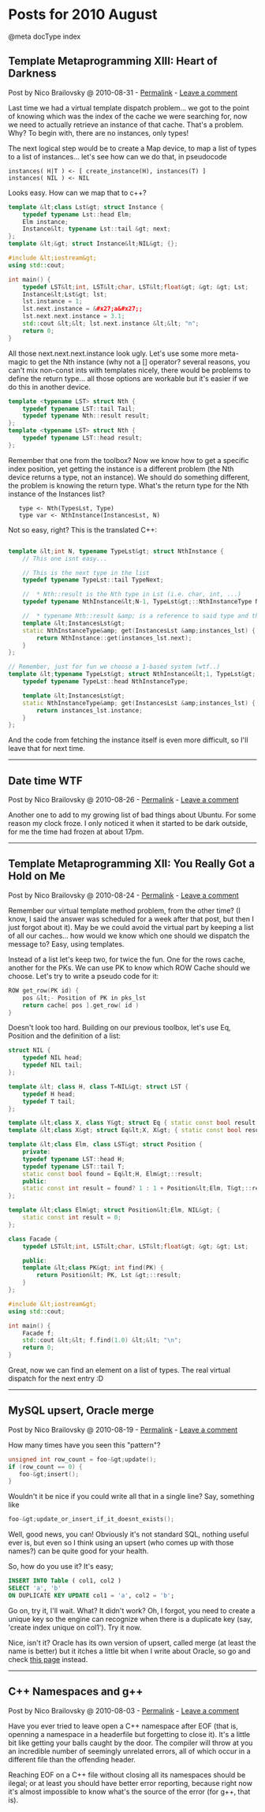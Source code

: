 # Posts for 2010 August

@meta docType index

## Template Metaprogramming XIII: Heart of Darkness

Post by Nico Brailovsky @ 2010-08-31 - [Permalink](md_blog/2010/0831_TemplateMetaprogrammingXIIIHeartofDarkness.md)  - [Leave a comment](https://github.com/nicolasbrailo/nicolasbrailo.github.io/issues/new?title=Comment@md_blog/2010/0831_TemplateMetaprogrammingXIIIHeartofDarkness.md&body=I%20have%20a%20comment!)

Last time we had a virtual template dispatch problem... we got to the point of knowing which was the index of the cache we were searching for, now we need to actually retrieve an instance of that cache. That's a problem. Why? To begin with, there are no instances, only types!

The next logical step would be to create a Map device, to map a list of types to a list of instances... let's see how can we do that, in pseudocode

```
instances( H|T ) <- [ create_instance(H), instances(T) ]
instances( NIL ) <- NIL

```

Looks easy. How can we map that to c++?

```c++
template &lt;class Lst&gt; struct Instance {
    typedef typename Lst::head Elm;
    Elm instance;
    Instance&lt; typename Lst::tail &gt; next;
};
template &lt;&gt; struct Instance&lt;NIL&gt; {};

#include &lt;iostream&gt;
using std::cout;

int main() {
    typedef LST&lt;int, LST&lt;char, LST&lt;float&gt; &gt; &gt; Lst;
    Instance&lt;Lst&gt; lst;
    lst.instance = 1;
    lst.next.instance = &#x27;a&#x27;;
    lst.next.next.instance = 3.1;
    std::cout &lt;&lt; lst.next.instance &lt;&lt; "n";
    return 0;
}

```

All those next.next.next.instance look ugly. Let's use some more meta-magic to get the Nth instance (why not a [] operator? several reasons, you can't mix non-const ints with templates nicely, there would be problems to define the return type... all those options are workable but it's easier if we do this in another device.

```c++
template <typename LST> struct Nth {
	typedef typename LST::tail Tail;
	typedef typename Nth::result result;
};
template <typename LST> struct Nth {
	typedef typename LST::head result;
};

```

Remember that one from the toolbox? Now we know how to get a specific index position, yet getting the instance is a different problem (the Nth device returns a type, not an instance). We should do something different, the problem is knowing the return type. What's the return type for the Nth instance of the Instances list?

```
   type <- Nth(TypesLst, Type)
   type var <- NthInstance(InstancesLst, N)

```

Not so easy, right? This is the translated C++:

```c++

template &lt;int N, typename TypeLst&gt; struct NthInstance {
    // This one isnt easy...

    // This is the next type in the list
    typedef typename TypeLst::tail TypeNext;

    //  * Nth::result is the Nth type in Lst (i.e. char, int, ...)
    typedef typename NthInstance&lt;N-1, TypeLst&gt;::NthInstanceType NthInstanceType;

    //  * typename Nth::result &amp; is a reference to said type and the ret type
    template &lt;InstancesLst&gt;
    static NthInstanceType&amp; get(InstancesLst &amp;instances_lst) {
        return NthInstance::get(instances_lst.next);
    }
};

// Remember, just for fun we choose a 1-based system (wtf..)
template &lt;typename TypeLst&gt; struct NthInstance&lt;1, TypeLst&gt; {
    typedef typename TypeLst::head NthInstanceType;

    template &lt;InstancesLst&gt;
    static NthInstanceType&amp; get(InstancesLst &amp;instances_lst) {
        return instances_lst.instance;
    }
};

```

And the code from fetching the instance itself is even more difficult, so I'll leave that for next time.





---

## Date time WTF

Post by Nico Brailovsky @ 2010-08-26 - [Permalink](md_blog/2010/0826_DatetimeWTF.md)  - [Leave a comment](https://github.com/nicolasbrailo/nicolasbrailo.github.io/issues/new?title=Comment@md_blog/2010/0826_DatetimeWTF.md&body=I%20have%20a%20comment!)

Another one to add to my growing list of bad things about Ubuntu. For some reason my clock froze. I only noticed it when it started to be dark outside, for me the time had frozen at about 17pm.





---

## Template Metaprogramming XII: You Really Got a Hold on Me

Post by Nico Brailovsky @ 2010-08-24 - [Permalink](md_blog/2010/0824_TemplateMetaprogrammingXIIYouReallyGotaHoldonMe.md)  - [Leave a comment](https://github.com/nicolasbrailo/nicolasbrailo.github.io/issues/new?title=Comment@md_blog/2010/0824_TemplateMetaprogrammingXIIYouReallyGotaHoldonMe.md&body=I%20have%20a%20comment!)

Remember our virtual template method problem, from the other time? (I know, I said the answer was scheduled for a week after that post, but then I just forgot about it). May be we could avoid the virtual part by keeping a list of all our caches... how would we know which one should we dispatch the message to? Easy, using templates.

Instead of a list let's keep two, for twice the fun. One for the rows cache, another for the PKs. We can use PK to know which ROW Cache should we choose. Let's try to write a pseudo code for it:

```c++
ROW get_row(PK id) {
    pos &lt;- Position of PK in pks_lst
    return cache[ pos ].get_row( id )
}

```

Doesn't look too hard. Building on our previous toolbox, let's use Eq, Position and the definition of a list:

```c++
struct NIL {
    typedef NIL head;
    typedef NIL tail;
};

template &lt; class H, class T=NIL&gt; struct LST {
    typedef H head;
    typedef T tail;
};

template &lt;class X, class Y&gt; struct Eq { static const bool result = false; };
template &lt;class X&gt; struct Eq&lt;X, X&gt; { static const bool result = true; };

template &lt;class Elm, class LST&gt; struct Position {
    private:
    typedef typename LST::head H;
    typedef typename LST::tail T;
    static const bool found = Eq&lt;H, Elm&gt;::result;
    public:
    static const int result = found? 1 : 1 + Position&lt;Elm, T&gt;::result;
};

template &lt;class Elm&gt; struct Position&lt;Elm, NIL&gt; {
    static const int result = 0;
};

class Facade {
    typedef LST&lt;int, LST&lt;char, LST&lt;float&gt; &gt; &gt; Lst;

    public:
    template &lt;class PK&gt; int find(PK) {
        return Position&lt; PK, Lst &gt;::result;
    }
};

#include &lt;iostream&gt;
using std::cout;

int main() {
    Facade f;
    std::cout &lt;&lt; f.find(1.0) &lt;&lt; "\n";
    return 0;
}

```

Great, now we can find an element on a list of types. The real virtual dispatch for the next entry :D





---

## MySQL upsert, Oracle merge

Post by Nico Brailovsky @ 2010-08-19 - [Permalink](md_blog/2010/0819_MySQLupsertOraclemerge.md)  - [Leave a comment](https://github.com/nicolasbrailo/nicolasbrailo.github.io/issues/new?title=Comment@md_blog/2010/0819_MySQLupsertOraclemerge.md&body=I%20have%20a%20comment!)

How many times have you seen this "pattern"?

```c++
unsigned int row_count = foo-&gt;update();
if (row_count == 0) {
   foo-&gt;insert();
}
```

Wouldn't it be nice if you could write all that in a single line? Say, something like

```c++
foo-&gt;update_or_insert_if_it_doesnt_exists();
```

Well, good news, you can! Obviously it's not standard SQL, nothing useful ever is, but even so I think using an upsert (who comes up with those names?) can be quite good for your health.

So, how do you use it? It's easy;

```sql
INSERT INTO Table ( col1, col2 )
SELECT 'a', 'b'
ON DUPLICATE KEY UPDATE col1 = 'a', col2 = 'b';
```

Go on, try it, I'll wait. What? It didn't work? Oh, I forgot, you need to create a unique key so the engine can recognize when there is a duplicate key (say, 'create index unique on col1'). Try it now.

Nice, isn't it? Oracle has its own version of upsert, called merge (at least the name is better) but it itches a little bit when I write about Oracle, so go and check [this page](http://psoug.org/reference/merge.html) instead.





---

## C++ Namespaces and g++

Post by Nico Brailovsky @ 2010-08-03 - [Permalink](md_blog/2010/0803_CNamespacesandg.md)  - [Leave a comment](https://github.com/nicolasbrailo/nicolasbrailo.github.io/issues/new?title=Comment@md_blog/2010/0803_CNamespacesandg.md&body=I%20have%20a%20comment!)

Have you ever tried to leave open a C++ namespace after EOF (that is, openning a namespace in a headerfile but forgetting to close it). It's a little bit like getting your balls caught by the door. The compiler will throw at you an incredible number of seemingly unrelated errors, all of which occur in a different file than the offending header.

Reaching EOF on a C++ file without closing all its namespaces should be ilegal; or at least you should have better error reporting, because right now it's almost impossible to know what's the source of the error (for g++, that is).



